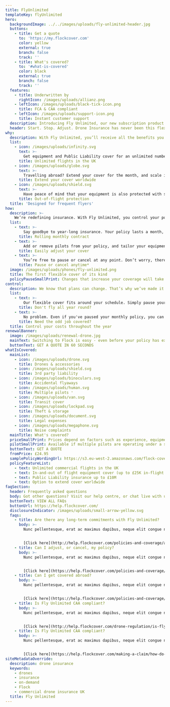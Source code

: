 ```yaml
---
title: FlyUnlimited
templateKey: flyUnlimited
hero:
  backgroundImage: ../../images/uploads/fly-unlimited-header.jpg
  buttons:
    - title: Get a quote
      to: 'https://my.flockcover.com'
      color: yellow
      external: true
      branch: false
      track: ''
    - title: What's covered?
      to: '#what-is-covered'
      color: black
      external: true
      branch: false
      track: ''
  features:
    - title: Underwritten by
      rightIcon: /images/uploads/allianz.png
    - leftIcon: /images/uploads/black-tick-icon.png
      title: FCA & CAA compliant
    - leftIcon: /images/uploads/support-icon.png
      title: Instant customer support
  description: Introducing Fly Unlimited, our new subscription product for commercial pilots. Get comprehensive in-and-out of flight cover on a monthly basis. Cancel or pause anytime. There’s no catch.
  header: Start. Stop. Adjust. Drone Insurance has never been this flexible.
why:
  description: With Fly Unlimited, you’ll receive all the benefits you’d expect from an annual policy - without the long-term commitment.
  list:
    - icon: /images/uploads/infinity.svg
      text: >-
        Get equipment and Public Liability cover for an unlimited number of commercial flights throughout the UK.
      title: Unlimited flights in the UK      
    - icon: /images/uploads/globe.svg
      text: >-
        Travelling abroad? Extend your cover for the month, and scale it down again when you return.  
      title: Extend your cover worldwide
    - icon: /images/uploads/shield.svg
      text: >-
        Have peace of mind that your equipment is also protected with storage, transit, and theft insurance.
      title: Out-of-flight protection
  title: 'Designed for frequent flyers'
how:
  description: >-
    We’re redefining insurance. With Fly Unlimited, you control your policy. At all times.
  list:
    - text: >-
        Say goodbye to year-long insurance. Your policy lasts a month, and renews automatically until you say when.
      title: Rolling monthly contract
    - text: >-
        Add or remove pilots from your policy, and tailor your equipment cover and liability limits in seconds.
      title: Easily adjust your cover
    - text: >-
        You’re free to pause or cancel at any point. Don’t worry, there are no hidden fees or ambiguous exit clauses.
      title: Pause or cancel anytime*
  image: /images/uploads/phones/fly-unlimited.png
  title: The first flexible cover of its kind
  policyPauseSmallPrint: Changes that increase your coverage will take effect immediately. If you downgrade, pause or cancel your cover, this will take effect on your next monthly renewal date.
control:
  description: We know that plans can change. That’s why we’ve made it easy for you to only pay for the cover you need.
  list:
    - text: >-
        Our flexible cover fits around your schedule. Simply pause your policy when things wind down, and restart it again when it suits you.
      title: Don't fly all year round?
    - text: >-
        No problem. Even if you've paused your monthly policy, you can get covered for as little as one hour with our Pay-as-you-fly product.
      title: Need the odd job covered?
  title: Control your costs throughout the year
renewalBanner:
  image: /images/uploads/renewal-drone.jpg
  mainText: Switching to Flock is easy - even before your policy has expired. Join Flock today!
  buttonText: GET A QUOTE IN 60 SECONDS
whatIsCovered:
  mainList:
    - icon: /images/uploads/drone.svg
      title: Drones & accessories      
    - icon: /images/uploads/shield.svg
      title: 3rd party liability
    - icon: /images/uploads/binoculars.svg
      title: Accidental flyaways
    - icon: /images/uploads/human.svg
      title: Multiple pilots ⁺
    - icon: /images/uploads/van.svg
      title: Transit cover
    - icon: /images/uploads/lockpad.svg
      title: Theft & storage
    - icon: /images/uploads/document.svg
      title: Legal expenses
    - icon: /images/uploads/megaphone.svg
      title: Noise complaints
  mainTitle: What's covered?
  priceSmallPrint: Prices depend on factors such as experience, equipment and claims history.
  pilotSmallPrint: Available if multiple pilots are operating under a single PfCO.
  buttonText: GET A QUOTE
  fromPrice: £24.95
  samplePolicyWordingUrl: https://s3.eu-west-2.amazonaws.com/flock-cover-static/IPID-fly-unlimited.pdf
  policyFeatureList:
    - text: Unlimited commercial flights in the UK
    - text: In-and-out of flight equipment cover (up to £25K in-flight limit)
    - text: Public Liability insurance up to £10M
    - text: Option to extend cover worldwide
faqSection:
  header: Frequently asked questions
  body: Got other questions? Visit our help centre, or chat live with us now.
  buttonText: VIEW ALL FAQs
  buttonUrl: https://help.flockcover.com/
  disclosureIndicator: /images/uploads/small-arrow-yellow.svg
  faqs:
    - title: Are there any long-term commitments with Fly Unlimited?
      body: >-
        Nunc pellentesque, erat ac maximus dapibus, neque elit congue nisl, at feugiat nulla tellus eget turpis. Vestibulum nulla nisl, aliquet malesuada justo ut, ultricies fermentum tortor. Suspendisse pharetra sem in nisi vestibulum ornare. Integer venenatis lacinia pretium. Etiam sagittis lectus nulla, id hendrerit ante faucibus vitae. Praesent sit amet laoreet nisi. Integer malesuada orci libero, nec suscipit justo ultrices quis.


        [Click here](http://help.flockcover.com/policies-and-coverage/are-there-any-long-term-commitments-with-fly-unlimited) to find out more
    - title: Can I adjust, or cancel, my policy?
      body: >-
        Nunc pellentesque, erat ac maximus dapibus, neque elit congue nisl, at feugiat nulla tellus eget turpis. Vestibulum nulla nisl, aliquet malesuada justo ut, ultricies fermentum tortor. Suspendisse pharetra sem in nisi vestibulum ornare. Integer venenatis lacinia pretium. Etiam sagittis lectus nulla, id hendrerit ante faucibus vitae. Praesent sit amet laoreet nisi. Integer malesuada orci libero, nec suscipit justo ultrices quis.


        [Click here](https://help.flockcover.com/policies-and-coverage/can-i-adjust-or-cancel-my-fly-unlimited-policy) to find out more
    - title: Can I get covered abroad?
      body: >-
        Nunc pellentesque, erat ac maximus dapibus, neque elit congue nisl, at feugiat nulla tellus eget turpis. Vestibulum nulla nisl, aliquet malesuada justo ut, ultricies fermentum tortor. Suspendisse pharetra sem in nisi vestibulum ornare. Integer venenatis lacinia pretium. Etiam sagittis lectus nulla, id hendrerit ante faucibus vitae. Praesent sit amet laoreet nisi. Integer malesuada orci libero, nec suscipit justo ultrices quis.


        [Click here](https://help.flockcover.com/policies-and-coverage/can-i-get-covered-abroad) to find out more
    - title: Is Fly Unlimited CAA compliant?
      body: >-
        Nunc pellentesque, erat ac maximus dapibus, neque elit congue nisl, at feugiat nulla tellus eget turpis. Vestibulum nulla nisl, aliquet malesuada justo ut, ultricies fermentum tortor. Suspendisse pharetra sem in nisi vestibulum ornare. Integer venenatis lacinia pretium. Etiam sagittis lectus nulla, id hendrerit ante faucibus vitae. Praesent sit amet laoreet nisi. Integer malesuada orci libero, nec suscipit justo ultrices quis.


        [Click here](http://help.flockcover.com/drone-regulation/is-fly-unlimited-caa-compliant) to find out more
    - title: Is Fly Unlimited CAA compliant?
      body: >-
        Nunc pellentesque, erat ac maximus dapibus, neque elit congue nisl, at feugiat nulla tellus eget turpis. Vestibulum nulla nisl, aliquet malesuada justo ut, ultricies fermentum tortor. Suspendisse pharetra sem in nisi vestibulum ornare. Integer venenatis lacinia pretium. Etiam sagittis lectus nulla, id hendrerit ante faucibus vitae. Praesent sit amet laoreet nisi. Integer malesuada orci libero, nec suscipit justo ultrices quis.


        [Click here](https://help.flockcover.com/making-a-claim/how-do-i-make-a-claim) to find out more
siteMetadataOverride:
  description: drone insurance
  keywords:
    - drones
    - insurance
    - on-demand
    - Flock
    - commercial drone insurance UK
  title: Fly Unlimited
---
```

